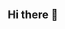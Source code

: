 ## Hi there 👋

<!--
Bonjour, je suis un jeune etudiant developpeur qui débute dans le developpement web et je fais mes études dans l'école Coda.


Mes Hard Skills :
- Langages : HTML, CSS, JAVA (Débutant)
- Outils : Visual Studio Code (Débutant)
- Base de données : MySQL (Débutant)



#### 📫 Comment me suivre ? :
  
  [<img src="https://img.icons8.com/color/48/000000/linkedin.png" width="3.5%"/>]([https://www.linkedin.com/in/adityapal1/](https://www.linkedin.com/in/maxime-gr%C3%A9jon-790167335/))  &nbsp; <a href="mailto:max.grejon@icloud.com"> <img src="https://img.icons8.com/fluent/48/000000/gmail.png" width="3.5%"/>
  

## ⚡ Technologies

![JavaScript](https://img.shields.io/badge/-JavaScript-black?style=flat-square&logo=javascript)
![Nodejs](https://img.shields.io/badge/-Nodejs-black?style=flat-square&logo=Node.js)
![HTML5](https://img.shields.io/badge/-HTML5-E34F26?style=flat-square&logo=html5&logoColor=white)
![CSS3](https://img.shields.io/badge/-CSS3-1572B6?style=flat-square&logo=css3)
![Bootstrap](https://img.shields.io/badge/-Bootstrap-563D7C?style=flat-square&logo=bootstrap)
![MongoDB](https://img.shields.io/badge/-MongoDB-black?style=flat-square&logo=mongodb)
![Google Cloud](https://img.shields.io/badge/Google%20Cloud-black?style=flat-square&logo=google-cloud)
![Git](https://img.shields.io/badge/-Git-black?style=flat-square&logo=git)
![GitHub](https://img.shields.io/badge/-GitHub-181717?style=flat-square&logo=github)
![BitBucket](https://img.shields.io/badge/-BitBucket-darkblue?style=flat-square&logo=bitbucket)

<hr>
